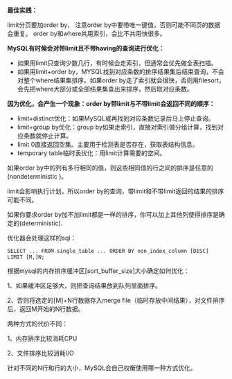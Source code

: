 **最佳实践：**

limit分页要加order by， 注意order by中要带唯一键值，否则可能不同页的数据会重复。
order by和where共用索引，会比不共用快很多。

**MySQL有时候会对带limit且不带having的查询进行优化：**

* 如果用limit只查询少数几行，有时候会走索引，但通常会优先做全表扫描。
* 如果用limit+order by，MYSQL找到对应条数的排序结果集后结束查询，不会对整个where结果集排序。如果order by走了索引就会很快，否则用filesort，会先把where大部分或全部结果集查出来排序，然后取对应条数。

**因为优化，会产生一个现象：order by带limit与不带limit会返回不同的顺序：**

* limit+distinct优化：如果MySQL或再找到对应条数记录后马上停止查询。
* limit+group by优化：group by如果走索引，直接对索引做分组计算，找到对应条数就停止计算。
* limit 0直接返回空集。主要用于检测表是否存在，获取表结构信息。
* temporary table临时表优化：用limit计算需要的空间。

如果order by中的列有多行相同的值，则这些相同值的行之间的排序是任意的\(nondeterministic \)。

limit会影响执行计划，所以order by的查询，带limit和不带limit返回的结果的排序可能不同。

如果你要求order by加不加limit都是一样的排序，你可以加上其他列使得排序是确定的\(deterministic\).

优化器会处理这样的sql：

```
SELECT ... FROM single_table ... ORDER BY non_index_column [DESC] LIMIT [M,]N;
```

根据mysql的内存排序缓冲区\[sort\_buffer\_size\]大小确定如何优化：

1、如果缓冲区足够大，则把查询结果放到队列里面排序。

2、否则将选定的\[M\]+N行数据存入merge file（临时存放中间结果），对文件排序后，返回M开始的N行数据。

两种方式的代价不同：

1、内存排序比较消耗CPU

2、文件排序比较消耗I\/O

针对不同的N行和行的大小，MySQL会自己权衡使用哪一种方式优化。

